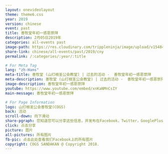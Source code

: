 ```yaml
---
layout: onevideolayout
theme: theme6.css
year: 2019
version: chinese
event: past
title: 善牧堂年初一感恩崇拜
description: 2月05日2019年
categories: all-events past
image-path: https://res.cloudinary.com/trippleninja/image/upload/v1548499667/News%20Images/cny2.jpg
share-link: chinese/all-events/past/2019/cny
permalink: /:categories/:year/:title

# For Meta Tag
lang: "zh-Hans"
meta-title: 善牧堂 (山打根圣公会教堂) | 过去的活动 -  善牧堂年初一感恩崇拜
meta-description: 善牧堂 (山打根圣公会教堂) | 过去的活动 -  善牧堂年初一感恩崇拜
image-description: 善牧堂年初一感恩崇拜
youtube: https://www.youtube.com/embed/xnKaNMnCsIY
main-message: 善牧堂年初一感恩崇拜

# For Page Information
logo: 山打根圣公会善牧堂(COGS)
back: 活动
scroll-down: 向下滑动
share-pgraph: 您知道您可以分享这些信息，并发布在Facebook，Twitter，GooglePlus甚至Whatsapp组？只需点击下面的按钮，分享并邀请您的朋友/家人加入这个活动！
click: 点击分享
picture: 图片
all-pictures: 所有图片
fb-pic: 点击此处查看我们Facebook上的所有图片
copyright: COGS SANDAKAN @ Copyright 2018.
---
```

